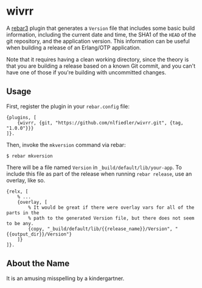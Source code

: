 # wivrr

A [rebar3](https://www.rebar3.org) plugin that generates a `Version` file that includes some basic build information, including the current date and time, the SHA1 of the `HEAD` of the git repository, and the application version. This information can be useful when building a release of an Erlang/OTP application.

Note that it requires having a clean working directory, since the theory is that you are building a release based on a known Git commit, and you can't have one of those if you're building with uncommitted changes.

## Usage

First, register the plugin in your `rebar.config` file:

```
{plugins, [
    {wivrr, {git, "https://github.com/nlfiedler/wivrr.git", {tag, "1.0.0"}}}
]}.
```

Then, invoke the `mkversion` command via rebar:

```
$ rebar mkversion
```

There will be a file named `Version` in `_build/default/lib/your-app`. To include this file as part of the release when running `rebar release`, use an overlay, like so.

```
{relx, [
    % ...
    {overlay, [
        % It would be great if there were overlay vars for all of the parts in the
        % path to the generated Version file, but there does not seem to be any.
        {copy, "_build/default/lib/{{release_name}}/Version", "{{output_dir}}/Version"}
    ]}
]}.
```

## About the Name

It is an amusing misspelling by a kindergartner.
